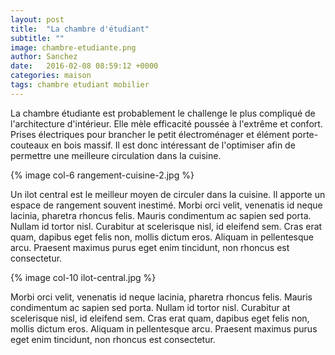```yaml
---
layout: post
title:  "La chambre d'étudiant"
subtitle: ""
image: chambre-etudiante.png
author: Sanchez
date:   2016-02-08 08:59:12 +0000
categories: maison
tags: chambre etudiant mobilier
---
```

La chambre étudiante est probablement le challenge le plus compliqué de l'architecture d'intérieur. Elle mèle efficacité poussée à l'extrême et confort.<!--more--> Prises électriques pour brancher le petit électroménager et élément porte-couteaux en bois massif. Il est donc intéressant de l'optimiser afin de permettre une meilleure circulation dans la cuisine.

{% image col-6 rangement-cuisine-2.jpg %}

Un ilot central est le meilleur moyen de circuler dans la cuisine. Il apporte un espace de rangement souvent inestimé. Morbi orci velit, venenatis id neque lacinia, pharetra rhoncus felis. Mauris condimentum ac sapien sed porta. Nullam id tortor nisl. Curabitur at scelerisque nisl, id eleifend sem. Cras erat quam, dapibus eget felis non, mollis dictum eros. Aliquam in pellentesque arcu. Praesent maximus purus eget enim tincidunt, non rhoncus est consectetur.

{% image col-10 ilot-central.jpg %}

Morbi orci velit, venenatis id neque lacinia, pharetra rhoncus felis. Mauris condimentum ac sapien sed porta. Nullam id tortor nisl. Curabitur at scelerisque nisl, id eleifend sem. Cras erat quam, dapibus eget felis non, mollis dictum eros. Aliquam in pellentesque arcu. Praesent maximus purus eget enim tincidunt, non rhoncus est consectetur.